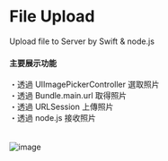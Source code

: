 # File Upload
Upload file to Server by Swift &amp; node.js
<br/>
#### 主要展示功能
・透過 UIImagePickerController 選取照片<br/>
・透過 Bundle.main.url 取得照片<br/>
・透過 URLSession 上傳照片<br/>
・透過 node.js 接收照片<br/>
<br/>
<br/>
![image](https://github.com/chiuchingwei/UploadSingleFile-Swift/blob/master/sample.gif)
